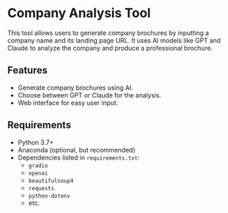 # Company Analysis Tool

This tool allows users to generate company brochures by inputting a company name and its landing page URL. It uses AI models like GPT and Claude to analyze the company and produce a professional brochure.

## Features
- Generate company brochures using AI.
- Choose between GPT or Claude for the analysis.
- Web interface for easy user input.

## Requirements
- Python 3.7+
- Anaconda (optional, but recommended)
- Dependencies listed in `requirements.txt`:
  - `gradio`
  - `openai`
  - `beautifulsoup4`
  - `requests`
  - `python-dotenv`
  - etc.


